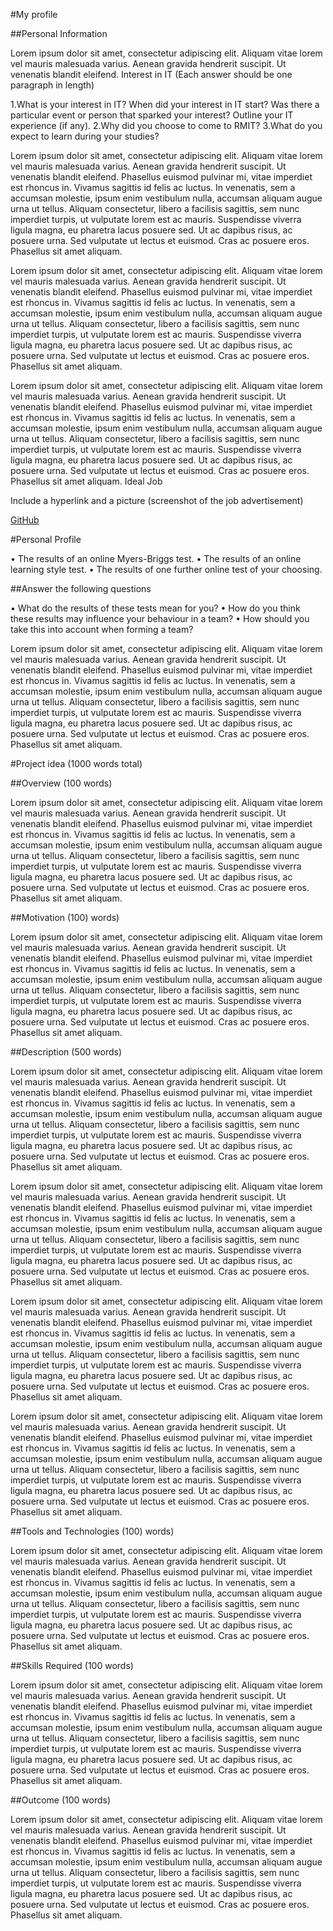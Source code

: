 #My profile

##Personal Information 

Lorem ipsum dolor sit amet, consectetur adipiscing elit. Aliquam vitae lorem vel mauris malesuada varius. Aenean gravida hendrerit suscipit. Ut venenatis blandit eleifend. 
Interest in IT (Each answer should be one paragraph in length)

1.What is your interest in IT? When did your interest in IT start? Was there a particular event or person that sparked your interest? Outline your IT experience (if any).
2.Why did you choose to come to RMIT?
3.What do you expect to learn during your studies?

Lorem ipsum dolor sit amet, consectetur adipiscing elit. Aliquam vitae lorem vel mauris malesuada varius. Aenean gravida hendrerit suscipit. Ut venenatis blandit eleifend. Phasellus euismod pulvinar mi, vitae imperdiet est rhoncus in. Vivamus sagittis id felis ac luctus. In venenatis, sem a accumsan molestie, ipsum enim vestibulum nulla, accumsan aliquam augue urna ut tellus. Aliquam consectetur, libero a facilisis sagittis, sem nunc imperdiet turpis, ut vulputate lorem est ac mauris. Suspendisse viverra ligula magna, eu pharetra lacus posuere sed. Ut ac dapibus risus, ac posuere urna. Sed vulputate ut lectus et euismod. Cras ac posuere eros. Phasellus sit amet aliquam.

Lorem ipsum dolor sit amet, consectetur adipiscing elit. Aliquam vitae lorem vel mauris malesuada varius. Aenean gravida hendrerit suscipit. Ut venenatis blandit eleifend. Phasellus euismod pulvinar mi, vitae imperdiet est rhoncus in. Vivamus sagittis id felis ac luctus. In venenatis, sem a accumsan molestie, ipsum enim vestibulum nulla, accumsan aliquam augue urna ut tellus. Aliquam consectetur, libero a facilisis sagittis, sem nunc imperdiet turpis, ut vulputate lorem est ac mauris. Suspendisse viverra ligula magna, eu pharetra lacus posuere sed. Ut ac dapibus risus, ac posuere urna. Sed vulputate ut lectus et euismod. Cras ac posuere eros. Phasellus sit amet aliquam.

Lorem ipsum dolor sit amet, consectetur adipiscing elit. Aliquam vitae lorem vel mauris malesuada varius. Aenean gravida hendrerit suscipit. Ut venenatis blandit eleifend. Phasellus euismod pulvinar mi, vitae imperdiet est rhoncus in. Vivamus sagittis id felis ac luctus. In venenatis, sem a accumsan molestie, ipsum enim vestibulum nulla, accumsan aliquam augue urna ut tellus. Aliquam consectetur, libero a facilisis sagittis, sem nunc imperdiet turpis, ut vulputate lorem est ac mauris. Suspendisse viverra ligula magna, eu pharetra lacus posuere sed. Ut ac dapibus risus, ac posuere urna. Sed vulputate ut lectus et euismod. Cras ac posuere eros. Phasellus sit amet aliquam.
Ideal Job

Include a hyperlink and a picture (screenshot of the job advertisement)

[GitHub](http://github.com)

#Personal Profile

• The results of an online Myers-Briggs test.
• The results of an online learning style test.
• The results of one further online test of your choosing.

##Answer the following questions

• What do the results of these tests mean for you?
• How do you think these results may influence your behaviour in a team?
• How should you take this into account when forming a team?


Lorem ipsum dolor sit amet, consectetur adipiscing elit. Aliquam vitae lorem vel mauris malesuada varius. Aenean gravida hendrerit suscipit. Ut venenatis blandit eleifend. Phasellus euismod pulvinar mi, vitae imperdiet est rhoncus in. Vivamus sagittis id felis ac luctus. In venenatis, sem a accumsan molestie, ipsum enim vestibulum nulla, accumsan aliquam augue urna ut tellus. Aliquam consectetur, libero a facilisis sagittis, sem nunc imperdiet turpis, ut vulputate lorem est ac mauris. Suspendisse viverra ligula magna, eu pharetra lacus posuere sed. Ut ac dapibus risus, ac posuere urna. Sed vulputate ut lectus et euismod. Cras ac posuere eros. Phasellus sit amet aliquam.

#Project idea (1000 words total)

##Overview (100 words)

Lorem ipsum dolor sit amet, consectetur adipiscing elit. Aliquam vitae lorem vel mauris malesuada varius. Aenean gravida hendrerit suscipit. Ut venenatis blandit eleifend. Phasellus euismod pulvinar mi, vitae imperdiet est rhoncus in. Vivamus sagittis id felis ac luctus. In venenatis, sem a accumsan molestie, ipsum enim vestibulum nulla, accumsan aliquam augue urna ut tellus. Aliquam consectetur, libero a facilisis sagittis, sem nunc imperdiet turpis, ut vulputate lorem est ac mauris. Suspendisse viverra ligula magna, eu pharetra lacus posuere sed. Ut ac dapibus risus, ac posuere urna. Sed vulputate ut lectus et euismod. Cras ac posuere eros. Phasellus sit amet aliquam.

##Motivation (100) words)

Lorem ipsum dolor sit amet, consectetur adipiscing elit. Aliquam vitae lorem vel mauris malesuada varius. Aenean gravida hendrerit suscipit. Ut venenatis blandit eleifend. Phasellus euismod pulvinar mi, vitae imperdiet est rhoncus in. Vivamus sagittis id felis ac luctus. In venenatis, sem a accumsan molestie, ipsum enim vestibulum nulla, accumsan aliquam augue urna ut tellus. Aliquam consectetur, libero a facilisis sagittis, sem nunc imperdiet turpis, ut vulputate lorem est ac mauris. Suspendisse viverra ligula magna, eu pharetra lacus posuere sed. Ut ac dapibus risus, ac posuere urna. Sed vulputate ut lectus et euismod. Cras ac posuere eros. Phasellus sit amet aliquam.

##Description (500 words)

Lorem ipsum dolor sit amet, consectetur adipiscing elit. Aliquam vitae lorem vel mauris malesuada varius. Aenean gravida hendrerit suscipit. Ut venenatis blandit eleifend. Phasellus euismod pulvinar mi, vitae imperdiet est rhoncus in. Vivamus sagittis id felis ac luctus. In venenatis, sem a accumsan molestie, ipsum enim vestibulum nulla, accumsan aliquam augue urna ut tellus. Aliquam consectetur, libero a facilisis sagittis, sem nunc imperdiet turpis, ut vulputate lorem est ac mauris. Suspendisse viverra ligula magna, eu pharetra lacus posuere sed. Ut ac dapibus risus, ac posuere urna. Sed vulputate ut lectus et euismod. Cras ac posuere eros. Phasellus sit amet aliquam.

Lorem ipsum dolor sit amet, consectetur adipiscing elit. Aliquam vitae lorem vel mauris malesuada varius. Aenean gravida hendrerit suscipit. Ut venenatis blandit eleifend. Phasellus euismod pulvinar mi, vitae imperdiet est rhoncus in. Vivamus sagittis id felis ac luctus. In venenatis, sem a accumsan molestie, ipsum enim vestibulum nulla, accumsan aliquam augue urna ut tellus. Aliquam consectetur, libero a facilisis sagittis, sem nunc imperdiet turpis, ut vulputate lorem est ac mauris. Suspendisse viverra ligula magna, eu pharetra lacus posuere sed. Ut ac dapibus risus, ac posuere urna. Sed vulputate ut lectus et euismod. Cras ac posuere eros. Phasellus sit amet aliquam.

Lorem ipsum dolor sit amet, consectetur adipiscing elit. Aliquam vitae lorem vel mauris malesuada varius. Aenean gravida hendrerit suscipit. Ut venenatis blandit eleifend. Phasellus euismod pulvinar mi, vitae imperdiet est rhoncus in. Vivamus sagittis id felis ac luctus. In venenatis, sem a accumsan molestie, ipsum enim vestibulum nulla, accumsan aliquam augue urna ut tellus. Aliquam consectetur, libero a facilisis sagittis, sem nunc imperdiet turpis, ut vulputate lorem est ac mauris. Suspendisse viverra ligula magna, eu pharetra lacus posuere sed. Ut ac dapibus risus, ac posuere urna. Sed vulputate ut lectus et euismod. Cras ac posuere eros. Phasellus sit amet aliquam.

Lorem ipsum dolor sit amet, consectetur adipiscing elit. Aliquam vitae lorem vel mauris malesuada varius. Aenean gravida hendrerit suscipit. Ut venenatis blandit eleifend. Phasellus euismod pulvinar mi, vitae imperdiet est rhoncus in. Vivamus sagittis id felis ac luctus. In venenatis, sem a accumsan molestie, ipsum enim vestibulum nulla, accumsan aliquam augue urna ut tellus. Aliquam consectetur, libero a facilisis sagittis, sem nunc imperdiet turpis, ut vulputate lorem est ac mauris. Suspendisse viverra ligula magna, eu pharetra lacus posuere sed. Ut ac dapibus risus, ac posuere urna. Sed vulputate ut lectus et euismod. Cras ac posuere eros. Phasellus sit amet aliquam.

##Tools and Technologies (100) words) 

Lorem ipsum dolor sit amet, consectetur adipiscing elit. Aliquam vitae lorem vel mauris malesuada varius. Aenean gravida hendrerit suscipit. Ut venenatis blandit eleifend. Phasellus euismod pulvinar mi, vitae imperdiet est rhoncus in. Vivamus sagittis id felis ac luctus. In venenatis, sem a accumsan molestie, ipsum enim vestibulum nulla, accumsan aliquam augue urna ut tellus. Aliquam consectetur, libero a facilisis sagittis, sem nunc imperdiet turpis, ut vulputate lorem est ac mauris. Suspendisse viverra ligula magna, eu pharetra lacus posuere sed. Ut ac dapibus risus, ac posuere urna. Sed vulputate ut lectus et euismod. Cras ac posuere eros. Phasellus sit amet aliquam.

##Skills Required (100 words)

Lorem ipsum dolor sit amet, consectetur adipiscing elit. Aliquam vitae lorem vel mauris malesuada varius. Aenean gravida hendrerit suscipit. Ut venenatis blandit eleifend. Phasellus euismod pulvinar mi, vitae imperdiet est rhoncus in. Vivamus sagittis id felis ac luctus. In venenatis, sem a accumsan molestie, ipsum enim vestibulum nulla, accumsan aliquam augue urna ut tellus. Aliquam consectetur, libero a facilisis sagittis, sem nunc imperdiet turpis, ut vulputate lorem est ac mauris. Suspendisse viverra ligula magna, eu pharetra lacus posuere sed. Ut ac dapibus risus, ac posuere urna. Sed vulputate ut lectus et euismod. Cras ac posuere eros. Phasellus sit amet aliquam.

##Outcome (100 words) 

Lorem ipsum dolor sit amet, consectetur adipiscing elit. Aliquam vitae lorem vel mauris malesuada varius. Aenean gravida hendrerit suscipit. Ut venenatis blandit eleifend. Phasellus euismod pulvinar mi, vitae imperdiet est rhoncus in. Vivamus sagittis id felis ac luctus. In venenatis, sem a accumsan molestie, ipsum enim vestibulum nulla, accumsan aliquam augue urna ut tellus. Aliquam consectetur, libero a facilisis sagittis, sem nunc imperdiet turpis, ut vulputate lorem est ac mauris. Suspendisse viverra ligula magna, eu pharetra lacus posuere sed. Ut ac dapibus risus, ac posuere urna. Sed vulputate ut lectus et euismod. Cras ac posuere eros. Phasellus sit amet aliquam.
